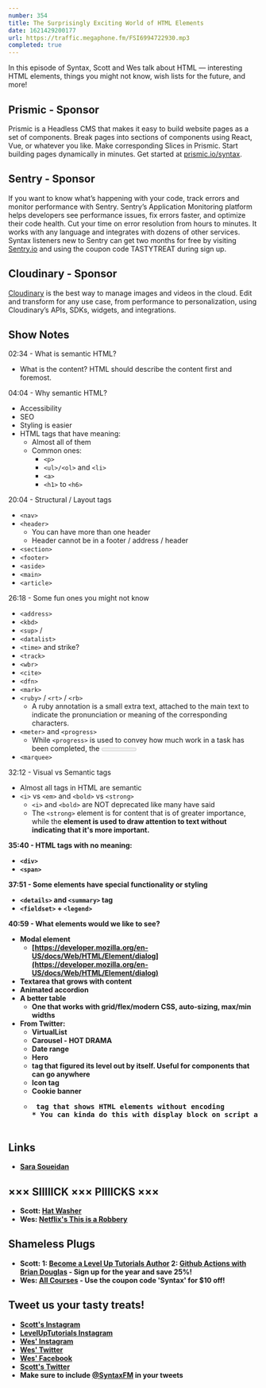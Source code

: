 ```yaml
---
number: 354
title: The Surprisingly Exciting World of HTML Elements
date: 1621429200177
url: https://traffic.megaphone.fm/FSI6994722930.mp3
completed: true
---
```


In this episode of Syntax, Scott and Wes talk about HTML — interesting HTML elements, things you might not know, wish lists for the future, and more!

## Prismic - Sponsor
Prismic is a Headless CMS that makes it easy to build website pages as a set of components. Break pages into sections of components using React, Vue, or whatever you like. Make corresponding Slices in Prismic. Start building pages dynamically in minutes. Get started at [prismic.io/syntax](https://prismic.io/syntax).

## Sentry - Sponsor
If you want to know what’s happening with your code, track errors and monitor performance with Sentry. Sentry’s Application Monitoring platform helps developers see performance issues, fix errors faster, and optimize their code health. Cut your time on error resolution from hours to minutes. It works with any language and integrates with dozens of other services. Syntax listeners new to Sentry can get two months for  free by visiting [Sentry.io](https://sentry.io) and using the coupon code TASTYTREAT during sign up.

## Cloudinary - Sponsor
[Cloudinary](https://cloudinary.com/?utm_source=Syntax.fm&utm_medium=Podcast&utm_content=Cloudinary_Syntax_podcast) is the best way to manage images and videos in the cloud. Edit and transform for any use case, from performance to personalization, using Cloudinary’s APIs, SDKs, widgets, and integrations.

## Show Notes
02:34 - What is semantic HTML?
* What is the content? HTML should describe the content first and foremost.

04:04 - Why semantic HTML?
* Accessibility
* SEO
* Styling is easier
* HTML tags that have meaning:
  * Almost all of them
  * Common ones:
    * `<p>`
    * `<ul>/<ol>` and `<li>`
    * `<a>`
    * `<h1>` to `<h6>`

20:04 - Structural / Layout tags
* `<nav>`
* `<header>`
  * You can have more than one header
  * Header cannot be in a footer / address / header
* `<section>`
* `<footer>`
* `<aside>`
* `<main>`
* `<article>`

26:18 - Some fun ones you might not know
* `<address>`
* `<kbd>`
* `<sup>` / <sub>
* `<datalist>`
* `<time>` and strike?
* `<track>`
* `<wbr>`
* `<cite>`
* `<dfn>`
* `<mark>`
* `<ruby>` / `<rt>` / `<rb>`
  * A ruby annotation is a small extra text, attached to the main text to indicate the pronunciation or meaning of the corresponding characters.
* `<meter>` and `<progress>`
  * While `<progress>` is used to convey how much work in a task has been completed, the <meter> element is used to display a measurement on a known scale. This could be something like the current disk usage on your computer, or a temperature measurement (within a defined range).
* `<marquee>`

32:12 - Visual vs Semantic tags
* Almost all tags in HTML are semantic
* `<i>` vs `<em>` and `<bold>` vs `<strong>`
  * `<i>` and `<bold>` are NOT deprecated like many have said
  * The `<strong>` element is for content that is of greater importance, while the <b> element is used to draw attention to text without indicating that it's more important.

35:40 - HTML tags with no meaning:
* `<div>`
* `<span>`

37:51 - Some elements have special functionality or styling
* `<details>` and `<summary>` tag
* `<fieldset>` + `<legend>`

40:59 - What elements would we like to see?
* Modal element
  * [https://developer.mozilla.org/en-US/docs/Web/HTML/Element/dialog](https://developer.mozilla.org/en-US/docs/Web/HTML/Element/dialog)
* Textarea that grows with content
* Animated accordion
* A better table
  * One that works with grid/flex/modern CSS, auto-sizing, max/min widths
* From Twitter:
  * VirtualList
  * Carousel - HOT DRAMA
  * Date range
  * Hero
  * <H> tag that figured its level out by itself. Useful for components that can go anywhere
  * Icon tag
  * Cookie banner
  * <pre> tag that shows HTML elements without encoding
    * You can kinda do this with display block on script and style tags

## Links
* [Sara Soueidan](https://www.sarasoueidan.com/)

## ××× SIIIIICK ××× PIIIICKS ×××
* Scott: [Hat Washer](https://amzn.to/3efHQXj)
* Wes: [Netflix's This is a Robbery](https://www.netflix.com/title/81032570)

## Shameless Plugs
* Scott:
  1: [Become a Level Up Tutorials Author](https://forms.gle/PDEpDAGZpNHBDVou5)
  2: [Github Actions with Brian Douglas](https://www.leveluptutorials.com/pro) - Sign up for the year and save 25%!
* Wes: [All Courses](https://wesbos.com/courses/) - Use the coupon code 'Syntax' for $10 off!

## Tweet us your tasty treats!
* [Scott's Instagram](https://www.instagram.com/stolinski/)
* [LevelUpTutorials Instagram](https://www.instagram.com/LevelUpTutorials/)
* [Wes' Instagram](https://www.instagram.com/wesbos/)
* [Wes' Twitter](https://twitter.com/wesbos)
* [Wes' Facebook](https://www.facebook.com/wesbos.developer)
* [Scott's Twitter](https://twitter.com/stolinski)
* Make sure to include [@SyntaxFM](https://twitter.com/SyntaxFM) in your tweets
